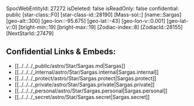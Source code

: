﻿---
location: [-43,95.675,300]
type: Star
tags:
- astro/Star

---
SpocWebEntityId: 27272
isDeleted: false
isReadOnly: false
confidential: public
[star-class::F0]
[star-class-id::28190]
[Mass-sol::]
[name::Sargas]
[geo-alt::300]
[geo-lon::-95.675]
[geo-lat::-43]
[geo-lon-v::0.001]
[geo-lat-v::0]
[bright-min::19]
[bright-max::19]
[Zodiac-index::8]
[ZodiacId::28155]
[NextStarId::27479]



## Confidential Links & Embeds: 
- [[../../../_public/astro/Star/Sargas.md|Sargas]] 
- [[../../../_internal/astro/Star/Sargas.internal|Sargas.internal]] 
- [[../../../_protect/astro/Star/Sargas.protect|Sargas.protect]] 
- [[../../../_private/astro/Star/Sargas.private|Sargas.private]] 
- [[../../../_personal/astro/Star/Sargas.personal|Sargas.personal]] 
- [[../../../_secret/astro/Star/Sargas.secret|Sargas.secret]] 
